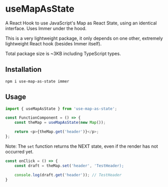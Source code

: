 # useMapAsState

A React Hook to use JavaScript's Map as React State, using an identical interface. Uses Immer under the hood.

This is a very lightweight package, it only depends on one other, extremely lightweight React hook (besides Immer itself).

Total package size is ~3KB including TypeScript types.

## Installation

```
npm i use-map-as-state immer
```

## Usage

```typescript
import { useMapAsState } from 'use-map-as-state';

const FunctionComponent = () => {
    const theMap = useMapAsState(new Map());

    return <p>{theMap.get('header')}</p>;
};
```

Note: The `set` function returns the NEXT state, even if the render has not occurred yet.

```typescript
const onClick = () => {
    const draft = theMap.set('header', 'TestHeader);

    console.log(draft.get('header')); // TestHeader
}
```
